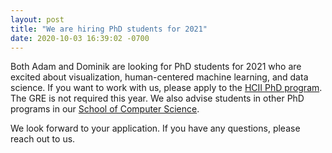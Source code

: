 ```yaml
---
layout: post
title: "We are hiring PhD students for 2021"
date: 2020-10-03 16:39:02 -0700
---
```


Both Adam and Dominik are looking for PhD students for 2021 who are excited about visualization, human-centered machine learning, and data science. If you want to work with us, please apply to the [HCII PhD program](https://hcii.cmu.edu/academics/phd-hci/application). The GRE is not required this year. We also advise students in other PhD programs in our [School of Computer Science](https://scsdean.cs.cmu.edu/admissions/index.html).

We look forward to your application. If you have any questions, please reach out to us.
